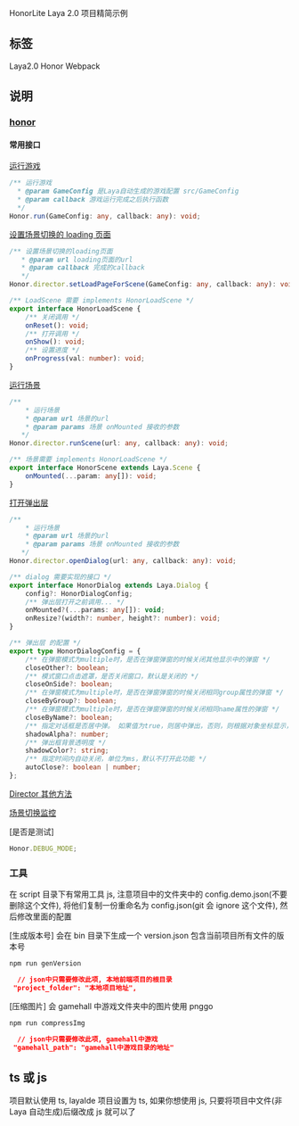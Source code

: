 HonorLite Laya 2.0 项目精简示例

## 标签

Laya2.0 Honor Webpack

## 说明

### [honor](http://172.21.1.184/jk_html/honor.git)

#### 常用接口

[运行游戏](./src/main.ts#L21)

```ts
/** 运行游戏
  * @param GameConfig 是Laya自动生成的游戏配置 src/GameConfig
  * @param callback 游戏运行完成之后执行函数
  */
Honor.run(GameConfig: any, callback: any): void;
```

[设置场景切换的 loading 页面](./src/main.ts#7)

```ts
/** 设置场景切换的loading页面
   * @param url loading页面的url
   * @param callback 完成的callback
   */
Honor.director.setLoadPageForScene(GameConfig: any, callback: any): void;

/** LoadScene 需要 implements HonorLoadScene */
export interface HonorLoadScene {
    /** 关闭调用 */
    onReset(): void;
    /** 打开调用 */
    onShow(): void;
    /** 设置进度 */
    onProgress(val: number): void;
}
```

[运行场景](src\view\scenes\login.ts#L7)

```ts
/**
    * 运行场景
    * @param url 场景的url
    * @param params 场景 onMounted 接收的参数
   */
Honor.director.runScene(url: any, callback: any): void;

/** 场景需要 implements HonorLoadScene */
export interface HonorScene extends Laya.Scene {
    onMounted(...param: any[]): void;
}
```

[打开弹出层](src\view\scenes\login.ts#21)

```ts
/**
    * 运行场景
    * @param url 场景的url
    * @param params 场景 onMounted 接收的参数
   */
Honor.director.openDialog(url: any, callback: any): void;

/** dialog 需要实现的接口 */
export interface HonorDialog extends Laya.Dialog {
    config?: HonorDialogConfig;
    /** 弹出层打开之前调用... */
    onMounted?(...params: any[]): void;
    onResize?(width?: number, height?: number): void;
}

/** 弹出层 的配置 */
export type HonorDialogConfig = {
    /** 在弹窗模式为multiple时，是否在弹窗弹窗的时候关闭其他显示中的弹窗 */
    closeOther?: boolean;
    /** 模式窗口点击遮罩，是否关闭窗口，默认是关闭的 */
    closeOnSide?: boolean;
    /** 在弹窗模式为multiple时，是否在弹窗弹窗的时候关闭相同group属性的弹窗 */
    closeByGroup?: boolean;
    /** 在弹窗模式为multiple时，是否在弹窗弹窗的时候关闭相同name属性的弹窗 */
    closeByName?: boolean;
    /** 指定对话框是否居中弹。 如果值为true，则居中弹出，否则，则根据对象坐标显示，默认为true。 */
    shadowAlpha?: number;
    /** 弹出框背景透明度 */
    shadowColor?: string;
    /** 指定时间内自动关闭，单位为ms，默认不打开此功能 */
    autoClose?: boolean | number;
};

```

[Director 其他方法](http://172.21.1.184/jk_html/honor/blob/master/src/UI/Director.ts)

[场景切换监控](http://172.21.1.184/jk_html/honor/blob/master/src/Utils/sceneChangeMonitor.ts)

[是否是测试]

```ts
Honor.DEBUG_MODE;
```

### 工具

在 script 目录下有常用工具 js, 注意项目中的文件夹中的 config.demo.json(不要删除这个文件), 将他们复制一份重命名为 config.json(git 会 ignore 这个文件), 然后修改里面的配置

[生成版本号]
会在 bin 目录下生成一个 version.json 包含当前项目所有文件的版本号

```bash
npm run genVersion
```

```json
  // json中只需要修改此项, 本地前端项目的根目录
 "project_folder": "本地项目地址",
```

[压缩图片]
会 gamehall 中游戏文件夹中的图片使用 pnggo

```bash
npm run compressImg
```

```json
  // json中只需要修改此项, gamehall中游戏
 "gamehall_path": "gamehall中游戏目录的地址"
```

## ts 或 js

项目默认使用 ts, layaIde 项目设置为 ts, 如果你想使用 js, 只要将项目中文件(非 Laya 自动生成)后缀改成 js 就可以了
